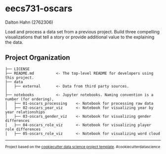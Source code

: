 eecs731-oscars
==============================

Dalton Hahn (2762306)

Load and process a data set from a previous project.  Build three compelling visualizations that tell a story or provide additional value to the explaining the data.

Project Organization
------------

    ├── LICENSE
    ├── README.md          <- The top-level README for developers using this project.
    ├── data
    │   ├── external       <- Data from third party sources.
    │
    ├── notebooks          <- Jupyter notebooks. Naming convention is a number (for ordering),
    │   ├── 01-oscars_processing 	<- Notebook for processing raw data
    │   ├── 02-oscars_year_viz		<- Notebook for visualizing year by year relationships
    │   ├── 03-oscars_gender_viz	<- Notebook for visualizing gender differences
    │   ├── 04-oscars_role_viz		<- Notebook for visualizing player role differences
    │   ├── 05-oscars_role_viz		<- Notebook for visualizing word cloud


--------

<p><small>Project based on the <a target="_blank" href="https://drivendata.github.io/cookiecutter-data-science/">cookiecutter data science project template</a>. #cookiecutterdatascience</small></p>
